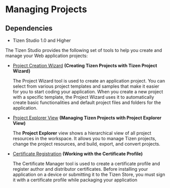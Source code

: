 # Managing Projects
## Dependencies
- Tizen Studio 1.0 and Higher


The Tizen Studio provides the following set of tools to help you create and manage your Web application projects:

- [Project Creation Wizard](project-wizard-w.md) **(Creating Tizen Projects with Tizen Project Wizard)**		 

   The Project Wizard tool is used to create an application project. You can select from various project templates and samples that make it easier for you to start coding your application. When you create a new project with a specific template, the Project Wizard uses it to automatically create basic functionalities and default project files and folders for the application.

- [Project Explorer View](project-explorer-view-w.md) **(Managing Tizen Projects with Project Explorer View)** 

   The **Project Explorer** view shows a hierarchical view of all project resources in the workspace. It allows you to manage Tizen projects, change the project resources, and build, export, and convert projects.

- [Certificate Registration](https://developer.tizen.org/development/tizen-studio/web-tools/managing-projects/certificate-registration) **(Working with the Certificate Profile)**         

   The Certificate Manager tool is used to create a certificate profile and register author and distributor certificates. Before installing your application on a device or submitting it to the Tizen Store, you must sign it with a certificate profile while packaging your application


